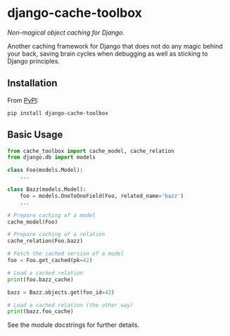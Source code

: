 # django-cache-toolbox

_Non-magical object caching for Django._

Another caching framework for Django that does not do any magic behind your
back, saving brain cycles when debugging as well as sticking to Django
principles.

## Installation

From [PyPI](https://pypi.org/project/django-cache-toolbox/):
```
pip install django-cache-toolbox
```

## Basic Usage

``` python
from cache_toolbox import cache_model, cache_relation
from django.db import models

class Foo(models.Model):
    ...

class Bazz(models.Model):
    foo = models.OneToOneField(Foo, related_name='bazz')
    ...

# Prepare caching of a model
cache_model(Foo)

# Prepare caching of a relation
cache_relation(Foo.bazz)

# Fetch the cached version of a model
foo = Foo.get_cached(pk=42)

# Load a cached relation
print(foo.bazz_cache)

bazz = Bazz.objects.get(foo_id=42)

# Load a cached relation (the other way)
print(bazz.foo_cache)
```

See the module docstrings for further details.
